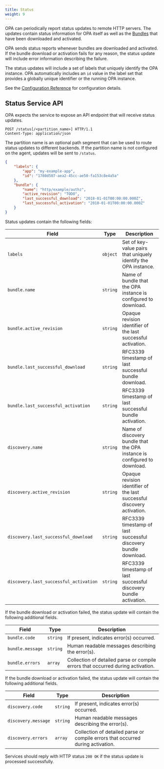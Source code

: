 ```yaml
---
title: Status
weight: 9
---
```


OPA can periodically report status updates to remote HTTP servers. The
updates contain status information for OPA itself as well as the
[Bundles](bundles.md) that have been downloaded and activated.

OPA sends status reports whenever bundles are downloaded and activated. If
the bundle download or activation fails for any reason, the status update
will include error information describing the failure.

The status updates will include a set of labels that uniquely identify the
OPA instance. OPA automatically includes an `id` value in the label set that
provides a globally unique identifier or the running OPA instance.

See the [Configuration Reference](configuration.md) for configuration details.

## Status Service API

OPA expects the service to expose an API endpoint that will receive status
updates.

```http
POST /status[/<partition_name>] HTTP/1.1
Content-Type: application/json
```

The partition name is an optional path segment that can be used to route
status updates to different backends. If the partition name is not configured
on the agent, updates will be sent to `/status`.

```json
{
    "labels": {
        "app": "my-example-app",
        "id": "1780d507-aea2-45cc-ae50-fa153c8e4a5a"
    },
    "bundle": {
        "name": "http/example/authz",
        "active_revision": "TODO",
        "last_successful_download": "2018-01-01T00:00:00.000Z",
        "last_successful_activation": "2018-01-01T00:00:00.000Z"
    }
}
```

Status updates contain the following fields:

| Field | Type | Description |
| --- | --- | --- |
| `labels` | `object` | Set of key-value pairs that uniquely identify the OPA instance. |
| `bundle.name` | `string` | Name of bundle that the OPA instance is configured to download. |
| `bundle.active_revision` | `string` | Opaque revision identifier of the last successful activation. |
| `bundle.last_successful_download` | `string` | RFC3339 timestamp of last successful bundle download. |
| `bundle.last_successful_activation` | `string` | RFC3339 timestamp of last successful bundle activation. |
| `discovery.name` | `string` | Name of discovery bundle that the OPA instance is configured to download. |
| `discovery.active_revision` | `string` | Opaque revision identifier of the last successful discovery activation. |
| `discovery.last_successful_download` | `string` | RFC3339 timestamp of last successful discovery bundle download. |
| `discovery.last_successful_activation` | `string` | RFC3339 timestamp of last successful discovery bundle activation. |

If the bundle download or activation failed, the status update will contain
the following additional fields.

| Field | Type | Description |
| --- | --- | --- |
| `bundle.code` | `string` | If present, indicates error(s) occurred. |
| `bundle.message` | `string` | Human readable messages describing the error(s). |
| `bundle.errors` | `array` | Collection of detailed parse or compile errors that occurred during activation. |

If the bundle download or activation failed, the status update will contain
the following additional fields.

| Field | Type | Description |
| --- | --- | --- |
| `discovery.code` | `string` | If present, indicates error(s) occurred. |
| `discovery.message` | `string` | Human readable messages describing the error(s). |
| `discovery.errors` | `array` | Collection of detailed parse or compile errors that occurred during activation. |

Services should reply with HTTP status `200 OK` if the status update is
processed successfully.
